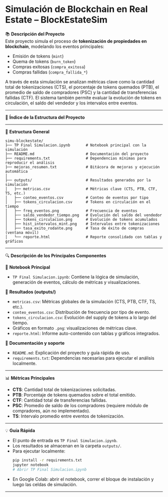 # Simulación de Blockchain en Real Estate – BlockEstateSim

📚 **Descripción del Proyecto**  
Este proyecto simula el proceso de **tokenización de propiedades en blockchain**, modelando los eventos principales:  
- Emisión de tokens (`mint`)  
- Quema de tokens (`burn_token`)  
- Compras exitosas (`compra_exitosa`)  
- Compras fallidas (`compra_fallida_*`)  

A través de esta simulación se analizan métricas clave como la cantidad total de tokenizaciones (CTS), el porcentaje de tokens quemados (PTB), el promedio de saldo de compradores (PSC) y la cantidad de transferencias fallidas (CTF). El sistema también permite evaluar la evolución de tokens en circulación, el saldo del vendedor y los intervalos entre eventos.

---

📑 **Índice de la Estructura del Proyecto**

---

📂 **Estructura General**
```
simu-blockestate/
├── TP Final Simulacion.ipynb       # Notebook principal con la simulación
├── README.md                       # Documentación del proyecto
├── requirements.txt                # Dependencias mínimas para reproducir el análisis
├── mejoras_resumen.txt             # Bitácora de mejoras y ejecución automática
│
├── outputs/                        # Resultados generados por la simulación
│   ├── metricas.csv                # Métricas clave (CTS, PTB, CTF, TS, etc.)
│   ├── conteo_eventos.csv          # Conteo de eventos por tipo
│   ├── tokens_circulacion.csv      # Tokens en circulación en el tiempo
│   ├── freq_eventos.png            # Frecuencia de eventos
│   ├── saldo_vendedor_tiempo.png   # Evolución del saldo del vendedor
│   ├── tokens_circulacion.png      # Evolución de tokens acumulados
│   ├── hist_intervalos_mint.png    # Intervalos entre tokenizaciones
│   ├── tasa_exito_rodante.png      # Tasa de éxito de compras (ventana móvil)
│   └── reporte.html                # Reporte consolidado con tablas y gráficos
```

---

🔍 **Descripción de los Principales Componentes**

📌 **Notebook Principal**  
- `TP Final Simulacion.ipynb`: Contiene la lógica de simulación, generación de eventos, cálculo de métricas y visualizaciones.  

📌 **Resultados (outputs/)**  
- `metricas.csv`: Métricas globales de la simulación (CTS, PTB, CTF, TS, etc.).  
- `conteo_eventos.csv`: Distribución de frecuencia por tipo de evento.  
- `tokens_circulacion.csv`: Evolución del supply de tokens a lo largo del tiempo.  
- Gráficos en formato `.png`: visualizaciones de métricas clave.  
- `reporte.html`: Informe auto-contenido con tablas y gráficos integrados.  

📌 **Documentación y soporte**  
- `README.md`: Explicación del proyecto y guía rápida de uso.  
- `requirements.txt`: Dependencias necesarias para ejecutar el análisis localmente.  

---

📊 **Métricas Principales**
- **CTS**: Cantidad total de tokenizaciones solicitadas.  
- **PTB**: Porcentaje de tokens quemados sobre el total emitido.  
- **CTF**: Cantidad total de transferencias fallidas.  
- **PSC**: Promedio de saldo de los compradores (requiere módulo de compradores, aún no implementado).  
- **TS**: Intervalo promedio entre eventos de tokenización.  

---

💡 **Guía Rápida**
- El punto de entrada es `TP Final Simulacion.ipynb`.  
- Los resultados se almacenan en la carpeta `outputs/`.  
- Para ejecutar localmente:  
  ```bash
  pip install -r requirements.txt
  jupyter notebook
  # Abrir TP Final Simulacion.ipynb
  ```  
- En Google Colab: abrir el notebook, correr el bloque de instalación y luego las celdas de simulación.  

---
